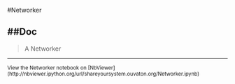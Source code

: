 
<!--
FrozenIsBool False
-->

#Networker

##Doc
----


> 
> A Networker 
> 
> 

----

<small>
View the Networker notebook on [NbViewer](http://nbviewer.ipython.org/url/shareyoursystem.ouvaton.org/Networker.ipynb)
</small>

